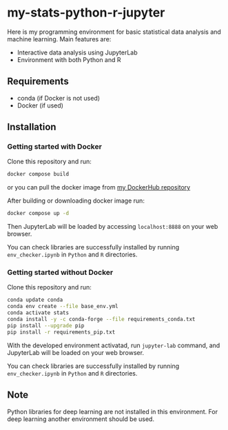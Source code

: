 # my-stats-python-r-jupyter

Here is my programming environment for basic statistical data analysis and machine learning.
Main features are:
* Interactive data analysis using JupyterLab
* Environment with both Python and R


## Requirements

* conda (if Docker is not used)
* Docker (if used)


## Installation

### Getting started with Docker

Clone this repository and run:

```bash
docker compose build
```

or you can pull the docker image from [my DockerHub repository](https://hub.docker.com/repository/docker/takyam15/my-stats-python-r-jupyter)

After building or downloading docker image run:

```bash
docker compose up -d
```

Then JupyterLab will be loaded by accessing `localhost:8888` on your web browser.

You can check libraries are successfully installed by running `env_checker.ipynb` in `Python` and `R` directories.


### Getting started without Docker

Clone this repository and run:

```bash
conda update conda
conda env create --file base_env.yml
conda activate stats
conda install -y -c conda-forge --file requirements_conda.txt
pip install --upgrade pip
pip install -r requirements_pip.txt
```

With the developed environment activatad, run `jupyter-lab` command, and JupyterLab will be loaded on your web browser.

You can check libraries are successfully installed by running `env_checker.ipynb` in `Python` and `R` directories.


## Note

Python libraries for deep learning are not installed in this environment.
For deep learning another environment should be used.
